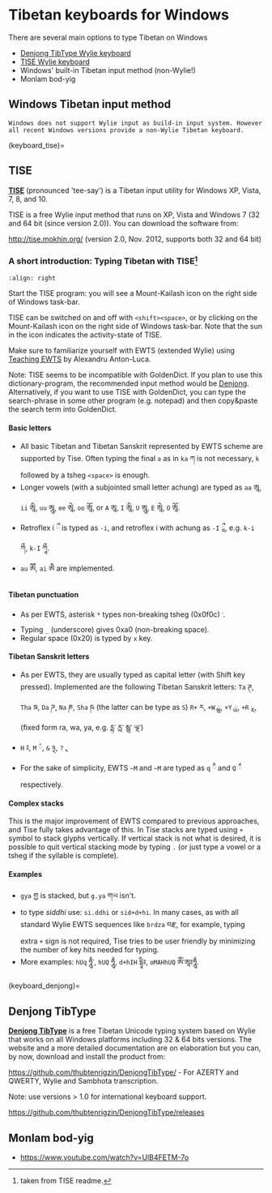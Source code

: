 # Tibetan keyboards for Windows

There are several main options to type Tibetan on Windows

- [Denjong TibType Wylie keyboard](keyboard_denjong)
- [TISE Wylie keyboard](keyboard_tise)
- Windows' built-in Tibetan input method (non-Wylie!) 
- Monlam bod-yig

## Windows Tibetan input method

```{note}
Windows does not support Wylie input as build-in input system. However all recent Windows versions provide a non-Wylie Tibetan keyboard.
```

(keyboard_tise)=
## TISE

[**TISE**](https://tise.mokhin.org/) (pronounced 'tee-say') is a Tibetan input utility for Windows XP, Vista, 7, 8, and 10.

TISE is a free Wylie input method that runs on XP, Vista and Windows 7 (32 and 64 bit (since version 2.0)). You can download the software from:

http://tise.mokhin.org/ (version 2.0, Nov. 2012, supports both 32 and 64 bit)

### A short introduction: Typing Tibetan with TISE[^1]

```{image} https://tise.mokhin.org/tise.png
:align: right
```
Start the TISE program: you will see a Mount-Kailash icon on the right side of Windows task-bar.

TISE can be switched on and off with `<shift><space>`, or by clicking on the Mount-Kailash icon on the right side of Windows task-bar. Note that the sun in the icon indicates the activity-state of TISE.

Make sure to familiarize yourself with EWTS (extended Wylie) using [Teaching EWTS](https://www.thlib.org/reference/transliteration/teachingewts.pdf) by Alexandru Anton-Luca.

Note: TISE seems to be incompatible with GoldenDict. If you plan to use this dictionary-program, the recommended input method would be [Denjong](keyboard_denjong). Alternatively, if you want to use TISE with GoldenDict, you can type the search-phrase in some other program (e.g. notepad) and then copy&paste the search term into GoldenDict.

#### Basic letters

- All basic Tibetan and Tibetan Sanskrit represented by EWTS scheme are supported by Tise. Often typing the final `a` as in `ka` ཀ is not necessary, `k` followed by a tsheg `<space>` is enough.
- Longer vowels (with a subjointed small letter achung) are typed as `aa` ཨཱ, `ii` ཨཱི, `uu` ཨཱུ, `ee` ཨཱེ, `oo` ཨཱོ, or `A` ཨཱ, `I` ཨཱི, `U` ཨཱུ, `E` ཨཱེ, `O` ཨཱོ.
- Retroflex i ྀ is typed as `-i`, and retroflex i with achung as `-I` ཱྀ, e.g. `k-i` ཀྀ, `k-I` ཀཱྀ.
- `au` ཨཽ, `ai` ཨཻ are implemented.

#### Tibetan punctuation

- As per EWTS, asterisk `*` types non-breaking tsheg (0x0f0c) `་`.
- Typing `_` (underscore) gives 0xa0 (non-breaking space).
- Regular space (0x20) is typed by `x` key.

#### Tibetan Sanskrit letters

- As per EWTS, they are usually typed as capital letter (with Shift key pressed). Implemented are the following Tibetan Sanskrit letters: `Ta` ཊ, `Tha` ཋ, `Da` ཌ, `Na` ཎ, `Sha` ཥ (the latter can be type as `S`) `R+` ཪ, `+W` ྺ, `+Y` ྻ, `+R` ྼ, (fixed form ra, wa, ya, e.g. ཪྟ་ རྻ་ མྺ་ ཡྼ་)
- `H` ཿ, `M` ཾ, `&` ྅, `?` ྄.
- For the sake of simplicity, EWTS `~M` and `~M` are typed as `q`  ྃ and `Q`  ྂ respectively.

#### Complex stacks

This is the major improvement of EWTS compared to previous approaches, and Tise fully takes advantage of this. In Tise stacks are typed using `+` symbol to stack glyphs vertically. If vertical stack is not what is desired, it is possible to quit vertical stacking mode by typing `.` (or just type a vowel or a tsheg if the syllable is complete).

#### Examples

- `gya` གྱ is stacked, but `g.ya` གཡ isn't.
- to type _siddhi_ use: `si.ddhi` or `sid+d+hi`. In many cases, as with all standard Wylie EWTS sequences like `brdza` བརྫ, for example, typing extra `+` sign is not required, Tise tries to be user friendly by minimizing the number of key hits needed for typing.
- More examples: `hUq` ཧཱུྃ་, `hUQ` ཧཱུྂ, `d+hIH` དྷཱིཿ, `oMAHhUQ` ཨོཾ་ཨཱཿཧཱུྂ.

[^1]: taken from TISE readme.

(keyboard_denjong)=
## Denjong TibType

[**Denjong TibType**](https://github.com/thubtenrigzin/DenjongTibType) is a free Tibetan Unicode typing system based on Wylie that works on all Windows platforms including 32 & 64 bits versions. The website and a more detailed documentation are on elaboration but you can, by now, download and install the product from:

https://github.com/thubtenrigzin/DenjongTibType/ - For AZERTY and QWERTY, Wylie and Sambhota transcription.

Note: use versions > 1.0 for international keyboard support.

<https://github.com/thubtenrigzin/DenjongTibType/releases>

## Monlam bod-yig

* <https://www.youtube.com/watch?v=UlB4FETM-7o>